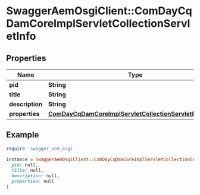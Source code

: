 # SwaggerAemOsgiClient::ComDayCqDamCoreImplServletCollectionServletInfo

## Properties

| Name | Type | Description | Notes |
| ---- | ---- | ----------- | ----- |
| **pid** | **String** |  | [optional] |
| **title** | **String** |  | [optional] |
| **description** | **String** |  | [optional] |
| **properties** | [**ComDayCqDamCoreImplServletCollectionServletProperties**](ComDayCqDamCoreImplServletCollectionServletProperties.md) |  | [optional] |

## Example

```ruby
require 'swagger_aem_osgi'

instance = SwaggerAemOsgiClient::ComDayCqDamCoreImplServletCollectionServletInfo.new(
  pid: null,
  title: null,
  description: null,
  properties: null
)
```

